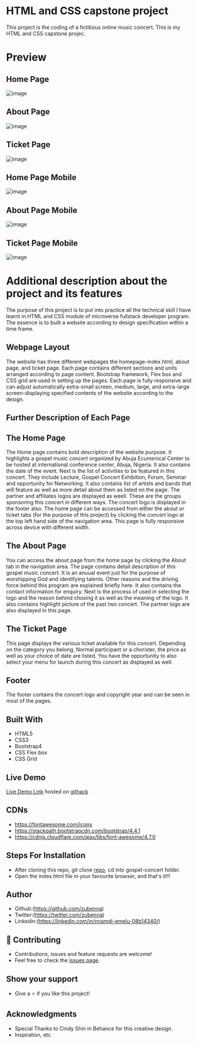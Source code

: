 # HTML and CSS capstone project

This project is the coding of a fictitious online music concert. This is my HTML and CSS capstone projec.

# Preview

## Home Page
![image](images/project-page-extract.png)

## About Page
![image](images/about-page.png)

## Ticket Page
![image](images/ticket-page.png)

## Home Page Mobile
![image](images/home-page-mobile.png)

## About Page Mobile
![image](images/about-page-mobile.png)

## Ticket Page Mobile
![image](images/ticket-page-mobile.png)


# Additional description about the project and its features

The purpose of this project is to put into practice all the technical skill I have learnt in HTML and CSS module of microverse fullstack developer program. The essence is to built a website according to design specification within a time frame.

## Webpage Layout

The website has three different webpages the homepage-index.html, about page, and ticket page. Each page contains different sections and units arranged according to page content. Bootstrap framework, Flex box and CSS grid are used in setting up the pages. Each page is fully responsive and can adjust automatically extra-small screen, medium, large, and extra-large screen-displaying specified contents of the website according to the design.

## Further Description of Each Page

## The Home Page

The Home page contains bold description of the website purpose. It highlights a gospel music concert organized by Abuja Ecumenical Center to be hosted at international conference center, Abuja, Nigeria. It also contains the date of the event. Next is the list of activities to be featured in this concert. They include Lecture, Gospel Concert Exhibition, Forum, Seminar and opportunity for Networking. It also contains list of artists and bands that will feature as well as more detail about them as listed on the page. The partner and affiliates logos are displayed as weell. These are the groups sponsoring this concert in different ways. The concert logo is displayed in the footer also. The home page can be accessed from either the about or ticket tabs (for the purpose of this project) by clicking the concert logo at the top left hand side of the navigation area. This page is fully responsive across device with different width.

## The About Page

You can access the about page from the home page by clicking the About tab in the navigation area. The page contains detail description of this gospel music concert. It is an anuual event just for the purpose of worshipping God and identifying talents. Other reasons and the driving force behind this program are explained briefly here. It also contains the contact information for enquiry. Next is the process of used in selecting the logo and the reason behind chosing it as well as the meaning of the logo. It also contains highlight picture of the past two concert. The partner logo are also displayed in this page.

## The Ticket Page

This page displays the various ticket available for this concert. Depending on the category you belong, Normal participant or a chorister, the price as well as your choice of date are listed. You have the opportunity to also select your menu for launch during this concert as displayed as well.

## Footer

The footer contains the concert logo and copyright year and can be seen in most of the pages.

## Built With

- HTML5
- CSS3
- Bootstrap4
- CSS Flex box
- CSS Grid

## Live Demo

[Live Demo Link](https://rawcdn.githack.com/Zubenna/gospel-concert/b8dc8b0b75ccf666f82543b59bd563d3a68a4d79/index.html) hosted on [githack](https://raw.githack.com)

## CDNs

- https://fontawesome.com/icons
- https://stackpath.bootstrapcdn.com/bootstrap/4.4.1
- https://cdnjs.cloudflare.com/ajax/libs/font-awesome/4.7.0

## Steps For Installation

- After cloning this repo, git clone [repo](https://github.com/Zubenna/gospel-concert/tree/feature-branch), cd into gospel-concert folder.
- Open the index.html file in your favourite browser, and that's it!!!

## Author

- Github:(https://github.com/zubenna)
- Twitter:(https://twitter.com/zubenna)
- Linkedin:(https://linkedin.com/in/nnamdi-emelu-08b14340/)

## 🤝 Contributing
- Contributions, issues and feature requests are welcome!
- Feel free to check the [issues page](issues/).

## Show your support

- Give a ⭐️ if you like this project!

## Acknowledgments
- Special Thanks to Cindy Shin in Behance for this creative design.
- Inspiration, etc
